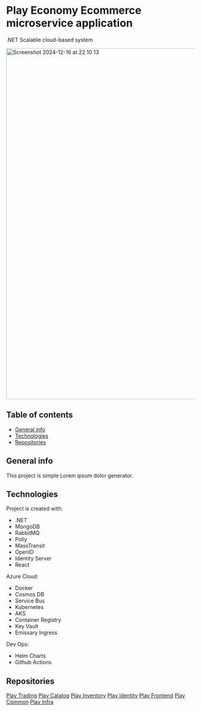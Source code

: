 # Play Economy Ecommerce microservice application

.NET Scalable cloud-based system

<img width="937" alt="Screenshot 2024-12-16 at 22 10 13" src="https://github.com/user-attachments/assets/a11d871b-29f8-41f8-8e46-56de8cdb0877" />

## Table of contents
* [General info](#general-info)
* [Technologies](#technologies)
* [Repositories](#repositories)

## General info
This project is simple Lorem ipsum dolor generator.
	
## Technologies
Project is created with:

* .NET
* MongoDB
* RabbitMQ
* Polly
* MassTransit
* OpenID
* Identity Server
* React

Azure Cloud:

* Docker
* Cosmos DB
* Service Bus
* Kubernetes
* AKS
* Container Registry
* Key Vault
* Emissary Ingress

Dev Ops:
* Helm Charts
* Github Actions


## Repositories

[Play Trading]([https://pages.github.com](https://github.com/iga1dotnetmicroservices/play.trading)/)
[Play Catalog]([https://pages.github.com](https://github.com/iga1dotnetmicroservices/play.catalog)/)
[Play Inventory]([https://pages.github.com](https://github.com/iga1dotnetmicroservices/play.inventory)/)
[Play Identity]([https://pages.github.com](https://github.com/iga1dotnetmicroservices/play.identity)/)
[Play Frontend]([https://pages.github.com](https://github.com/iga1dotnetmicroservices/play.frontend)/)
[Play Common]([https://pages.github.com](https://github.com/iga1dotnetmicroservices/play.common)/)
[Play Infra]([https://pages.github.com](https://github.com/iga1dotnetmicroservices/play.infra)/)





